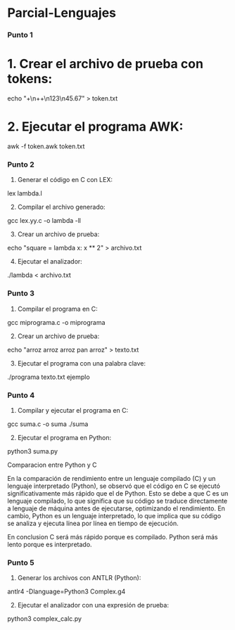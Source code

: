 # Parcial-Lenguajes

### Punto 1
 # 1. Crear el archivo de prueba con tokens:

echo "+\n++\n123\n45.67" > token.txt

 # 2. Ejecutar el programa AWK:

awk -f token.awk token.txt

### Punto 2

1. Generar el código en C con LEX:

lex lambda.l

2. Compilar el archivo generado:

gcc lex.yy.c -o lambda -ll

3. Crear un archivo de prueba:

echo "square = lambda x: x ** 2" > archivo.txt

4. Ejecutar el analizador:

./lambda < archivo.txt

### Punto 3 

1. Compilar el programa en C:

gcc miprograma.c -o miprograma

2. Crear un archivo de prueba:

echo "arroz arroz arroz pan arroz" > texto.txt

3. Ejecutar el programa con una palabra clave:

./programa texto.txt ejemplo

### Punto 4
1. Compilar y ejecutar el programa en C:

gcc suma.c -o suma
./suma

2. Ejecutar el programa en Python:

python3 suma.py

Comparacion entre Python y C

En la comparación de rendimiento entre un lenguaje compilado (C) y un lenguaje interpretado (Python), se observó que el código en C se ejecutó significativamente más rápido que el de Python. Esto se debe a que C es un lenguaje compilado, lo que significa que su código se traduce directamente a lenguaje de máquina antes de ejecutarse, optimizando el rendimiento. En cambio, Python es un lenguaje interpretado, lo que implica que su código se analiza y ejecuta línea por línea en tiempo de ejecución.

En conclusion C será más rápido porque es compilado.
Python será más lento porque es interpretado.


### Punto 5 

1. Generar los archivos con ANTLR (Python):

antlr4 -Dlanguage=Python3 Complex.g4

2. Ejecutar el analizador con una expresión de prueba:

python3 complex_calc.py


